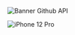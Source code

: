 ![Banner Github API](https://user-images.githubusercontent.com/51540772/119581447-f0596080-bd98-11eb-8751-f21b40e32c77.png)

![iPhone 12 Pro](https://user-images.githubusercontent.com/51540772/119587293-c3ab4600-bda4-11eb-9010-13b7606e70bd.png)

